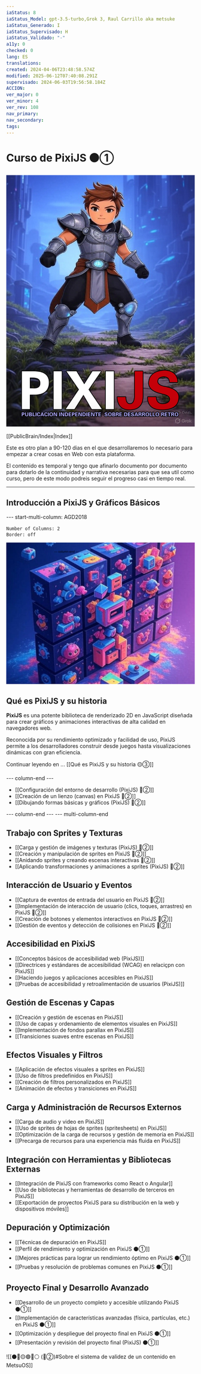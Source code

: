```yaml
---
iaStatus: 8
iaStatus_Model: gpt-3.5-turbo,Grok 3, Raul Carrillo aka metsuke
iaStatus_Generado: I
iaStatus_Supervisado: H
iaStatus_Validado: "-"
a11y: 0
checked: 0
lang: ES
translations: 
created: 2024-04-06T23:48:58.574Z
modified: 2025-06-12T07:40:08.291Z
supervisado: 2024-06-03T19:56:58.184Z
ACCION: 
ver_major: 0
ver_minor: 4
ver_rev: 108
nav_primary: 
nav_secondary: 
tags:
---
```

# Curso de PixiJS ⚫①

![Portada de la hipotetica revista sobre desarrollo retro](PublicBrain/_resources/d56c5ac2fb02c87c260e1e9902ae0b13_MD5.jpg)

[[PublicBrain/Index|Index]]

Este es otro plan a 90-120 dias en el que desarrollaremos lo necesario para empezar a crear cosas en Web con esta plataforma.

El contenido es temporal y tengo que afinarlo documento por documento para dotarlo de la continuidad y narrativa necesarias para que sea util como curso, pero de este modo podreis seguir el progreso casi en tiempo real.

---
## Introducción a PixiJS y Gráficos Básicos

--- start-multi-column: AGD2018
```column-settings  
Number of Columns: 2
Border: off
```

![Representacion de que es PixiJS en formato portada de revista](/PublicBrain/_resources/51314d6d74cc6597a3b305a6b9173200_MD5.jpg)

## Qué es PixiJS y su historia

**PixiJS** es una potente biblioteca de renderizado 2D en JavaScript diseñada para crear gráficos y animaciones interactivas de alta calidad en navegadores web. 

Reconocida por su rendimiento optimizado y facilidad de uso, PixiJS permite a los desarrolladores construir desde juegos hasta visualizaciones dinámicas con gran eficiencia.

Continuar leyendo en ...  [[Qué es PixiJS y su historia 🟡③]]

 --- column-end ---

- [[Configuración del entorno de desarrollo (PixiJS)  🔴②]]
- [[Creación de un lienzo (canvas) en PixiJS 🔴②]]
- [[Dibujando formas básicas y gráficos (PixiJS) 🔴②]] 

 --- column-end ---
--- multi-column-end

## Trabajo con Sprites y Texturas

* [[Carga y gestión de imágenes y texturas (PixiJS) 🔴②]]
* [[Creación y manipulación de sprites en PixiJS 🔴②]]
* [[Anidando sprites y creando escenas interactivas 🔴②]]
* [[Aplicando transformaciones y animaciones a sprites (PixiJS) 🔴②]]

## Interacción de Usuario y Eventos

- [[Captura de eventos de entrada del usuario en PixiJS 🔴②]]
- [[Implementación de interacción de usuario (clics, toques, arrastres) en PixiJS 🔴②]]
- [[Creación de botones y elementos interactivos en PixiJS 🔴②]]
- [[Gestión de eventos y detección de colisiones en PixiJS 🔴②]]

## Accesibilidad en PixiJS

- [[Conceptos básicos de accesibilidad web (PixiJS)]]
- [[Directrices y estándares de accesibilidad (WCAG) en relaciçpn con PixiJS]]
- [[Haciendo juegos y aplicaciones accesibles en PixiJS]]
- [[Pruebas de accesibilidad y retroalimentación de usuarios (PixiJS)]]

## Gestión de Escenas y Capas

* [[Creación y gestión de escenas en PixiJS]]
* [[Uso de capas y ordenamiento de elementos visuales en PixiJS]]
* [[Implementación de fondos parallax en PixiJS]]
* [[Transiciones suaves entre escenas en PixiJS]]

## Efectos Visuales y Filtros

* [[Aplicación de efectos visuales a sprites en PixiJS]]
* [[Uso de filtros predefinidos en PixiJS]]
* [[Creación de filtros personalizados en PixiJS]]
* [[Animación de efectos y transiciones en PixiJS]]

## Carga y Administración de Recursos Externos

- [[Carga de audio y video en PixiJS]]
- [[Uso de sprites de hojas de sprites (spritesheets) en PixiJS]]
- [[Optimización de la carga de recursos y gestión de memoria en PixiJS]]
- [[Precarga de recursos para una experiencia más fluida en PixiJS]]

## Integración con Herramientas y Bibliotecas Externas

- [[Integración de PixiJS con frameworks como React o Angular]]
- [[Uso de bibliotecas y herramientas de desarrollo de terceros en PixiJS]]
- [[Exportación de proyectos PixiJS para su distribución en la web y dispositivos móviles]]

## Depuración y Optimización

- [[Técnicas de depuración en PixiJS]]
- [[Perfil de rendimiento y optimización en PixiJS ⚫①]]
- [[Mejores prácticas para lograr un rendimiento óptimo en PixiJS ⚫①]]
- [[Pruebas y resolución de problemas comunes en PixiJS ⚫①]]

## Proyecto Final y Desarrollo Avanzado

- [[Desarrollo de un proyecto completo y accesible utilizando PixiJS ⚫①]]
- [[Implementación de características avanzadas (física, partículas, etc.) en PixiJS ⚫①]]
- [[Optimización y despliegue del proyecto final en PixiJS ⚫①]]
- [[Presentación y revisión del proyecto final (PixiJS) ⚫①]]

![[⚫🔴🟡🟢🔵⚪ (🔴②)#Sobre el sistema de validez de un contenido en MetsuOS]]